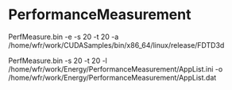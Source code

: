 # PerformanceMeasurement

PerfMeasure.bin -e -s 20 -t 20 -a /home/wfr/work/CUDASamples/bin/x86_64/linux/release/FDTD3d

PerfMeasure.bin -s 20 -t 20 -l /home/wfr/work/Energy/PerformanceMeasurement/AppList.ini -o /home/wfr/work/Energy/PerformanceMeasurement/AppList.dat

